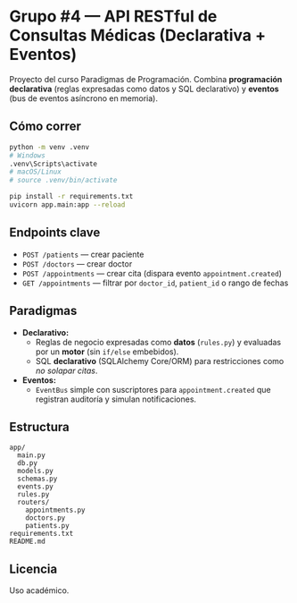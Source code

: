 # Grupo #4 — API RESTful de Consultas Médicas (Declarativa + Eventos)

Proyecto del curso Paradigmas de Programación. Combina **programación declarativa** (reglas expresadas como datos y SQL declarativo) y **eventos** (bus de eventos asíncrono en memoria).

## Cómo correr
```bash
python -m venv .venv
# Windows
.venv\Scripts\activate
# macOS/Linux
# source .venv/bin/activate

pip install -r requirements.txt
uvicorn app.main:app --reload
```

## Endpoints clave
- `POST /patients` — crear paciente
- `POST /doctors` — crear doctor
- `POST /appointments` — crear cita (dispara evento `appointment.created`)
- `GET /appointments` — filtrar por `doctor_id`, `patient_id` o rango de fechas

## Paradigmas
- **Declarativo:** 
  - Reglas de negocio expresadas como **datos** (`rules.py`) y evaluadas por un **motor** (sin `if/else` embebidos).
  - SQL **declarativo** (SQLAlchemy Core/ORM) para restricciones como *no solapar citas*.
- **Eventos:**
  - `EventBus` simple con suscriptores para `appointment.created` que registran auditoría y simulan notificaciones.

## Estructura
```
app/
  main.py
  db.py
  models.py
  schemas.py
  events.py
  rules.py
  routers/
    appointments.py
    doctors.py
    patients.py
requirements.txt
README.md
```

## Licencia
Uso académico.